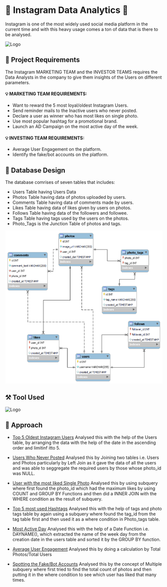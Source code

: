 
# 📸 Instagram Data Analytics 📸

Instagram is one of the most widely used social media platform in the current time and with this heavy usage comes a ton of data that is there to be analysed.


![Logo](https://www.shutterstock.com/image-photo/bangkok-thailand-may-14-2016-260nw-419396578.jpg)


## 🚀 Project Requirements

The Instagram MARKETING TEAM and the INVESTOR TEAMS requires the Data Analysts in the company to give them insights of the Users on different parameters.

#### 💡 MARKETING TEAM REQUIREMENTS:

- Want to reward the 5 most loyal/oldest Instagram Users.
- Send reminder mails to the Inactive users who never posted.
- Declare a user as winner who has most likes on single photo.
- Use most popular hashtag for a promotional brand.
- Launch an AD Campaign on the most active day of the week.

#### 💡 INVESTING TEAM REQUIREMENTS:

- Average User Engagement on the platform.
- Identify the fake/bot accounts on the platform.


## 💾 Database Design

The database comrises of seven tables that includes:

- Users Table having Users Data
- Photos Table having data of photos uploaded by users.
- Comments Table having data of comments made by users.
- Likes Table having data of likes given by users on photos.
- Follows Table having data of the followers and followee.
- Tags Table having tags used by the users on the photos.
- Photo_Tags is the Junction Table of photos and tags.





![App Screenshot](https://github.com/AnalystDaipayan/Dump/blob/main/Screenshots/DataBaseModel.sql.png?raw=true)


## ⚒️ Tool Used

![Logo](https://www.freepnglogos.com/uploads/logo-mysql-png/logo-mysql-mysql-logo-png-images-are-download-crazypng-21.png)




## 🎯 Approach

- [Top 5 Oldest Instagram Users](https://github.com/AnalystDaipayan/Instagram_Data_Analytics/blob/main/SQLSolution/InstagramAnalysis.sql)
Analysed this with the help of the Users table, by arranging the data with the help of the date in the ascending order and limitinf itto 5.

- [Users Who Never Posted](https://github.com/AnalystDaipayan/Instagram_Data_Analytics/blob/main/SQLSolution/InstagramAnalysis.sql)
Analysed this by Joining two tables i.e. Users and Photos particularly by Left Join as it gave the data of all the users and was able to seggregate the required users by those whose photo_id was NULL.

- [User with the most liked Single Photo](https://github.com/AnalystDaipayan/Instagram_Data_Analytics/blob/main/SQLSolution/InstagramAnalysis.sql)
Analysed this by using subquery where first found the photo_id which had the maximum likes by using COUNT and GROUP BY Functions and then did a INNER JOIN with the WHERE condition as the result of subquery.

- [Top 5 most used Hashtags](https://github.com/AnalystDaipayan/Instagram_Data_Analytics/blob/main/SQLSolution/InstagramAnalysis.sql)
Analysed this with the help of tags and photo tags table by again using a subquery where found the tag_id from the tag table first and then used it as a where condition in Photo_tags table.

- [Most Active Day](https://github.com/AnalystDaipayan/Instagram_Data_Analytics/blob/main/SQLSolution/InstagramAnalysis.sql)
Analysed this with the help of a Date Function i.e. DAYNAME(), which extracted the name of the week day from the creation date in the users table and sorted it by the GROUP BY function.

- [Average User Engagement](https://github.com/AnalystDaipayan/Instagram_Data_Analytics/blob/main/SQLSolution/InstagramAnalysis.sql)
Analysed this by doing a calculation by Total Photos/Total Users

- [Spotting the Fake/Bot Accounts](https://github.com/AnalystDaipayan/Instagram_Data_Analytics/blob/main/SQLSolution/InstagramAnalysis.sql)
Analysed this by the concept of Multiple subquery where first tried to find the total count of photos and then putting it in the where condition to see which user has liked that many times.
